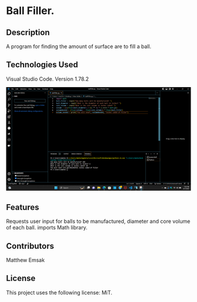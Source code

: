 # <strong> Ball Filler.  </strong> #

## <strong> Description </strong> ##

A program for finding the amount of surface are to fill a ball.

## <strong> Technologies Used </strong> ##
Visual Studio Code. Version 1.78.2


![]()<img width="723" alt="image" src="https://github.com/matthew813709/Gitimages/blob/1cf0846f5936831c8245b98daa7a9ca063383aa6/Screenshot%202023-06-07%20193207.png">

## <strong> Features </strong> ##
Requests user input for balls to be manufactured, diameter and core volume of each ball.
imports Math library.

## <strong> Contributors </strong> ##
Matthew Emsak

## <strong> License </strong> ##
This project uses the following license: MiT.







